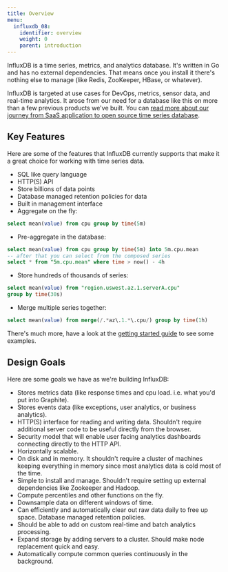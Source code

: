 ```yaml
---
title: Overview
menu:
  influxdb_08:
    identifier: overview
    weight: 0
    parent: introduction
---
```


InfluxDB is a time series, metrics, and analytics database.
It's written in Go and has no external dependencies.
That means once you install it there's nothing else to manage (like Redis, ZooKeeper, HBase, or whatever).

InfluxDB is targeted at use cases for DevOps, metrics, sensor data, and real-time analytics.
It arose from our need for a database like this on more than a few previous products we've built.
You can [read more about our journey from SaaS application to open source time series database](/blog/2014/09/26/one-year-of-influxdb-and-the-road-to-1_0.html).

## Key Features

Here are some of the features that InfluxDB currently supports that make it a great choice for working with time series data.

* SQL like query language
* HTTP(S) API
* Store billions of data points
* Database managed retention policies for data
* Built in management interface
* Aggregate on the fly:

```sql
select mean(value) from cpu group by time(5m)
```
* Pre-aggregate in the database:

```sql
select mean(value) from cpu group by time(5m) into 5m.cpu.mean
-- after that you can select from the composed series
select * from "5m.cpu.mean" where time > now() - 4h
```
* Store hundreds of thousands of series:

```sql
select mean(value) from "region.uswest.az.1.serverA.cpu"
group by time(30s)
```

* Merge multiple series together:

```sql
select mean(value) from merge(/.*az\.1.*\.cpu/) group by time(1h)
```

There's much more, have a look at the [getting started guide](getting_started.html) to see some examples.

## Design Goals

Here are some goals we have as we're building InfluxDB:

* Stores metrics data (like response times and cpu load.
i.e.
what you'd put into Graphite).
* Stores events data (like exceptions, user analytics, or business analytics).
* HTTP(S) interface for reading and writing data.
Shouldn't require additional server code to be useful directly from the browser.
* Security model that will enable user facing analytics dashboards connecting directly to the HTTP API.
* Horizontally scalable.
* On disk and in memory.
It shouldn't require a cluster of machines keeping everything in memory since most analytics data is cold most of the time.
* Simple to install and manage.
Shouldn't require setting up external dependencies like Zookeeper and Hadoop.
* Compute percentiles and other functions on the fly.
* Downsample data on different windows of time.
* Can efficiently and automatically clear out raw data daily to free up space.
Database managed retention policies.
* Should be able to add on custom real-time and batch analytics processing.
* Expand storage by adding servers to a cluster.
Should make node replacement quick and easy.
* Automatically compute common queries continuously in the background.

